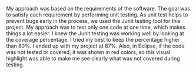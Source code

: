 My approach was based on the requirements of the software. The goal was to satisfy each requirement by performing unit testing. As unit test helps to prevent bugs early in the process, we used the Junit testing tool for this project. My approach was to test only one code at one time, which makes things a lot easier. I knew the Junit testing was working well by looking at the coverage percentage. I tried my best to keep the percentage higher than 80%. I ended up with my project at 87%. Also, in Eclipse, if the code was not tested or covered, it was shown in red colors, so this visual highlight was able to make me see clearly what was not covered during testing. 
